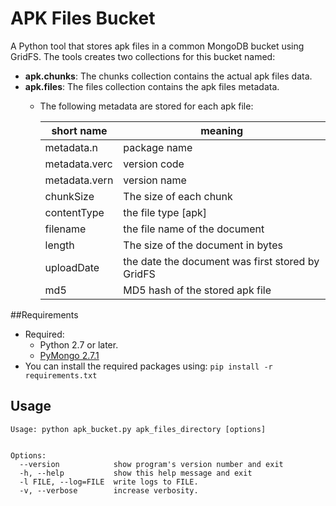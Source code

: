 # APK Files Bucket
A Python tool that stores apk files in a common MongoDB bucket using GridFS.
The tools creates two collections for this bucket named:

*  __apk.chunks__: The chunks collection contains the actual apk files data.
*  __apk.files__: The files collection contains the apk files metadata. 
   *  The following metadata are stored for each apk file: 
   
        | short name   | meaning         |
        |--------------|-----------------|
        | metadata.n   | package name|
        | metadata.verc| version code|
        | metadata.vern| version name|
        | chunkSize    | The size of each chunk|
        | contentType  | the file type [apk]|
        | filename     | the file name of the document|
        | length       | The size of the document in bytes|
        | uploadDate   | the  date the document was first stored by GridFS|
        | md5          | MD5 hash of the stored apk file|
              
##Requirements
* Required:
  * Python  2.7 or later.
  * [PyMongo 2.7.1]('http://api.mongodb.org/python/current/')
* You can install the required packages using: ```pip install -r requirements.txt```

## Usage

```
Usage: python apk_bucket.py apk_files_directory [options]


Options:
  --version            show program's version number and exit
  -h, --help           show this help message and exit
  -l FILE, --log=FILE  write logs to FILE.
  -v, --verbose        increase verbosity.

```
